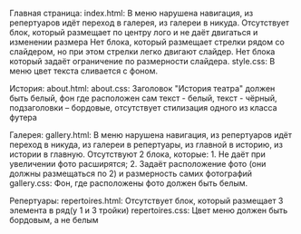 Главная страница: 
index.html: В меню нарушена навигация, из репертуаров идёт переход в галерея, из галереи в никуда.
Отсутствует блок, который размещает по центру лого и не даёт двигаться и изменении размера
Нет блока, который размещает стрелки рядом со слайдером, но при этом стрелки легко двигают слайдер. Нет блока который задаёт ограничение по размерности слайдера.
style.css: В меню цвет текста сливается с фоном.

История:
about.html: 
about.css: Заголовок "История театра" должен быть белый, фон где расположен сам текст - белый, текст - чёрный, подзаголовки – бордовые, отсутствует стилизация одного из класса футера

Галерея:
gallery.html: В меню нарушена навигация, из репертуаров идёт переход в никуда, из галереи в репертуары, из главной в историю, из истории в главную.
Отсутствуют 2 блока, которые: 1. Не даёт при увеличении фото расширятся; 2. Задаёт расположение фото (они должны размещаться по 2) и размерность самих фотографий
gallery.css: Фон, где расположены фото должен быть белым. 

Репертуары: 
repertoires.html: Отсутствует блок, который размещает 3 элемента в ряд(у 1 и 3 тройки)
repertoires.css: Цвет меню должен быть бордовым, а не белым
